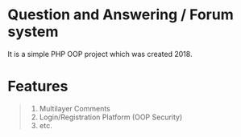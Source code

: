 # Question and Answering / Forum system
It is a simple PHP OOP project which was created 2018. 

# Features
> 1. Multilayer Comments
> 2. Login/Registration Platform (OOP Security)
> 3. etc.
